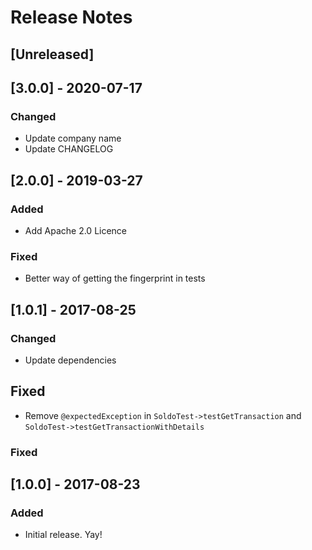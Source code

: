 # Release Notes

## [Unreleased]
## [3.0.0] - 2020-07-17
### Changed
- Update company name
- Update CHANGELOG

## [2.0.0] - 2019-03-27
### Added
- Add Apache 2.0 Licence

### Fixed
- Better way of getting the fingerprint in tests

## [1.0.1] - 2017-08-25
### Changed
- Update dependencies

## Fixed
- Remove `@expectedException` in `SoldoTest->testGetTransaction` and `SoldoTest->testGetTransactionWithDetails`

### Fixed

## [1.0.0] - 2017-08-23
### Added
- Initial release. Yay! 

